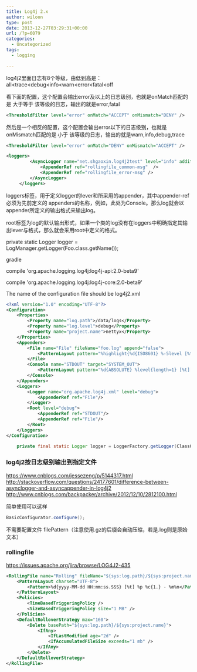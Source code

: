 ```yaml
---
title: Log4j 2.x
author: wiloon
type: post
date: 2013-12-27T03:29:31+00:00
url: /?p=6079
categories:
  - Uncategorized
tags:
  - logging

---
```

log4j2里面日志有8个等级，由低到高是： all<trace<debug<info<warn<error<fatal<off

看下面的配置，这个配置会输出error及以上的日志级别，也就是onMatch匹配的是 大于等于 该等级的日志，输出的就是error,fatal

```xml
<ThresholdFilter level="error" onMatch="ACCEPT" onMismatch="DENY" />

``` 

然后是一个相反的配置，这个配置会输出error以下的日志级别，也就是onMismatch匹配的是 小于 该等级的日志，输出的就是warn,info,debug,trace

```xml
<ThresholdFilter level="error" onMatch="DENY" onMismatch="ACCEPT" />
```      
```xml
<loggers>
         <AsyncLogger name="net.shgaoxin.log4j2test" level="info" additivity="false"  includeLocation="true">
             <AppenderRef ref="rollingfile_common-msg"  />
             <AppenderRef ref="rollingfile_error-msg" />
         </AsyncLogger>
     </loggers>
``` 

loggers标签，用于定义logger的lever和所采用的appender，其中appender-ref必须为先前定义的 appenders的名称，例如，此处为Console。那么log就会以appender所定义的输出格式来输出log。
           
root标签为log的默认输出形式，如果一个类的log没有在loggers中明确指定其输出lever与格式，那么就会采用root中定义的格式。
  
private static Logger logger = LogManager.getLogger(Foo.class.getName());
  
gradle

compile 'org.apache.logging.log4j:log4j-api:2.0-beta9'
  
compile 'org.apache.logging.log4j:log4j-core:2.0-beta9'
  
The name of the configuration file should be log4j2.xml

```xml
<?xml version="1.0" encoding="UTF-8"?>
<Configuration>
    <Properties>
        <Property name="log.path">/data/logs</Property>
        <Property name="log.level">debug</Property>
        <Property name="project.name">nettyx</Property>
    </Properties>
    <Appenders>
        <File name="File" fileName="foo.log" append="false">
            <PatternLayout pattern="%highlight{%d{ISO8601} %-5level [%t] %C{3} (%F:%L) - %m}%n"/>
        </File>
        <Console name="STDOUT" target="SYSTEM_OUT">
            <PatternLayout pattern="%d{ABSOLUTE} %level{length=1} [%t] %C{2} (%F:%L) - %m%n"/>
        </Console>
    </Appenders>
    <Loggers>
        <Logger name="org.apache.log4j.xml" level="debug">
            <AppenderRef ref="File"/>
        </Logger>
        <Root level="debug">
            <AppenderRef ref="STDOUT"/>
            <AppenderRef ref="File"/>
        </Root>
    </Loggers>
</Configuration>
``` 

```java
    private final static Logger logger = LoggerFactory.getLogger(Class0.class);

```
### log4j2按日志级别输出到指定文件

https://www.cnblogs.com/jessezeng/p/5144317.html
http://stackoverflow.com/questions/24177601/difference-between-asynclogger-and-asyncappender-in-log4j2
http://www.cnblogs.com/backpacker/archive/2012/12/10/2812100.html


简单使用可以这样

```java
BasicConfigurator.configure();
```

不需要配置文件
filePattern（注意使用.gz的后缀会自动压缩，若是.log则是原始文本）

### rollingfile

https://issues.apache.org/jira/browse/LOG4J2-435

```xml
<RollingFile name="Rolling" fileName="${sys:log.path}/${sys:project.name}/${sys:log.level}.log" filePattern="${sys:log.path}/${sys:project.name}/${sys:log.level}-%d{yyyyMMdd}-%i.log.zip">
    <PatternLayout charset="UTF-8">
        <Pattern>%d{yyyy-MM-dd HH:mm:ss.SSS} [%t] %p %c{1.} - %m%n</Pattern>
    </PatternLayout>
    <Policies>
        <TimeBasedTriggeringPolicy />
        <SizeBasedTriggeringPolicy size="1 MB" />
    </Policies>
    <DefaultRolloverStrategy max="160">
        <Delete basePath="${sys:log.path}/${sys:project.name}">
            <IfAny>
                <IfLastModified age="2d" />
                <IfAccumulatedFileSize exceeds="1 mb" />
            </IfAny>
        </Delete>
    </DefaultRolloverStrategy>
</RollingFile>
```